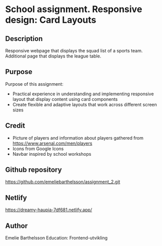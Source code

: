 # School assignment. Responsive design: Card Layouts

## Description
Responsive webpage that displays the squad list of a sports team. Additional page that displays the league table.

## Purpose
Purpose of this assignment:
- Practical experience in understanding and implementing responsive layout that display content using card components
- Create flexible and adaptive layouts that work across different screen sizes

## Credit
- Picture of players and information about players gathered from https://www.arsenal.com/men/players
- Icons from Google Icons
- Navbar inspired by school workshops

## Github repository
https://github.com/emeliebarthelsson/assignment_2.git

## Netlify
https://dreamy-haupia-7df681.netlify.app/

## Author
Emelie Barthelsson 
Education: Frontend-utvikling